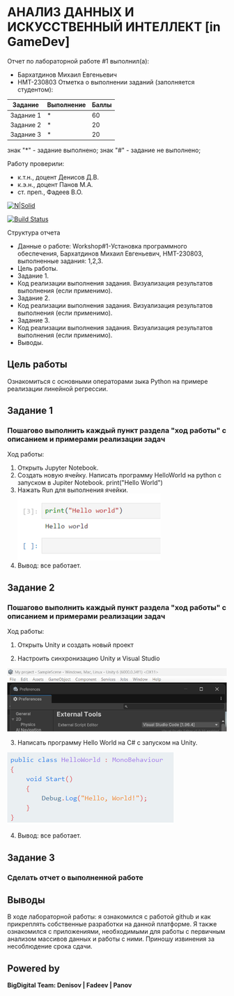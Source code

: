 # АНАЛИЗ ДАННЫХ И ИСКУССТВЕННЫЙ ИНТЕЛЛЕКТ [in GameDev]
Отчет по лабораторной работе #1 выполнил(а):
- Бархатдинов Михаил Евгеньевич
- НМТ-230803
Отметка о выполнении заданий (заполняется студентом):

| Задание | Выполнение | Баллы |
| ------ | ------ | ------ |
| Задание 1 | * | 60 |
| Задание 2 | * | 20 |
| Задание 3 | * | 20 |

знак "*" - задание выполнено; знак "#" - задание не выполнено;

Работу проверили:
- к.т.н., доцент Денисов Д.В.
- к.э.н., доцент Панов М.А.
- ст. преп., Фадеев В.О.

[![N|Solid](https://cldup.com/dTxpPi9lDf.thumb.png)](https://nodesource.com/products/nsolid)

[![Build Status](https://travis-ci.org/joemccann/dillinger.svg?branch=master)](https://travis-ci.org/joemccann/dillinger)

Структура отчета

- Данные о работе: Workshop#1-Установка программного обеспечения, Бархатдинов Михаил Евгеньевич, НМТ-230803, выполненные задания: 1,2,3.
- Цель работы.
- Задание 1.
- Код реализации выполнения задания. Визуализация результатов выполнения (если применимо).
- Задание 2.
- Код реализации выполнения задания. Визуализация результатов выполнения (если применимо).
- Задание 3.
- Код реализации выполнения задания. Визуализация результатов выполнения (если применимо).
- Выводы.

## Цель работы
Ознакомиться с основными операторами зыка Python на примере реализации линейной регрессии.

## Задание 1
### Пошагово выполнить каждый пункт раздела "ход работы" с описанием и примерами реализации задач
Ход работы:
1. Открыть Jupyter Notebook.
2. Создать новую ячейку.
Написать программу HelloWorld на python с запуском в Jupiter Notebook.
print("Hello World")
4. Нажать Run для выполнения ячейки.
![image](https://github.com/Thomas10622/Redme/blob/main/2025-01-20_20-50-31.png)
5. Вывод: все работает.
   
## Задание 2
### Пошагово выполнить каждый пункт раздела "ход работы" с описанием и примерами реализации задач
Ход работы:
1. Открыть Unity и создать новый проект

2. Настроить синхронизацию Unity и Visual Studio 

![image](https://github.com/Thomas10622/Redme/blob/main/2025-01-20_21-42-47.png)

3. Написать программу Hello World на C# с запуском на Unity. 

![image](https://github.com/Thomas10622/Redme/blob/main/2025-01-20_20-52-43.png)

4. Вывод: все работает.

## Задание 3
### Сделать отчет о выполненной работе
## Выводы
В ходе лабораторной работы: я ознакомился с работой github и как прикреплять собственные разработки на данной платформе. Я также ознакомился с приложениями, необходимыми для работы с первичным анализом массивов данных и работы с ними. Приношу извинения за несоблюдение срока сдачи.

## Powered by

**BigDigital Team: Denisov | Fadeev | Panov**
